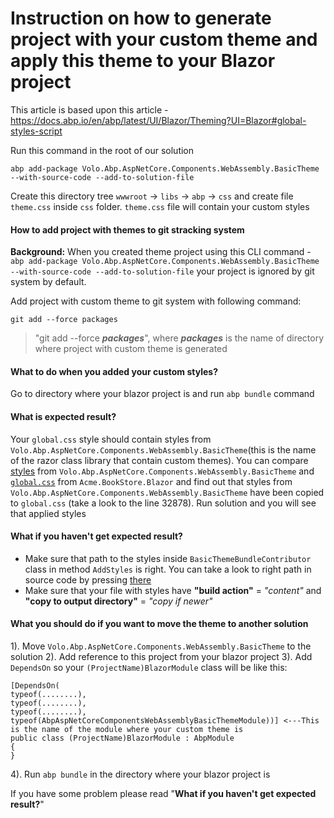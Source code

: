 # Instruction on how to generate project with your custom theme and apply this theme to your Blazor project

This article is based upon this article - https://docs.abp.io/en/abp/latest/UI/Blazor/Theming?UI=Blazor#global-styles-script

Run this command in the root of our solution 
```
abp add-package Volo.Abp.AspNetCore.Components.WebAssembly.BasicTheme --with-source-code --add-to-solution-file
```

Create this directory tree `wwwroot` -> `libs` -> `abp` -> `css` and create file `theme.css` inside `css` folder. `theme.css` file will contain your custom styles

#### How to add project with themes to git stracking system

**Background:** When you created theme project using this CLI command - `abp add-package Volo.Abp.AspNetCore.Components.WebAssembly.BasicTheme --with-source-code --add-to-solution-file`
your project is ignored by git system by default. 

Add project with custom theme to git system with following command:
```
git add --force packages
```

> "git add --force ***packages***", where ***packages*** is the name of directory where project with custom theme is generated

#### What to do when you added your custom styles?

Go to directory where your blazor project is and run `abp bundle` command

#### What is expected result?

Your `global.css` style should contain styles from `Volo.Abp.AspNetCore.Components.WebAssembly.BasicTheme`(this is the name of the razor class library that contain custom themes).
You can compare [styles](https://github.com/BekAllaev/AbpBlazorCustomTheme/blob/master/packages/Volo.Abp.AspNetCore.Components.WebAssembly.BasicTheme/wwwroot/libs/abp/css/theme.css) from `Volo.Abp.AspNetCore.Components.WebAssembly.BasicTheme` and [`global.css`](https://github.com/BekAllaev/AbpBlazorCustomTheme/blob/master/src/Acme.BookStore.Blazor/wwwroot/global.css#L32878)
from `Acme.BookStore.Blazor` and find out that styles from `Volo.Abp.AspNetCore.Components.WebAssembly.BasicTheme` have been copied to `global.css` (take a look to the line 32878).
Run solution and you will see that applied styles

#### What if you haven't get expected result?

- Make sure that path to the styles inside `BasicThemeBundleContributor` class in method `AddStyles` is right. You can take a look to right path in source code by pressing [there](https://github.com/BekAllaev/AbpBlazorCustomTheme/blob/master/packages/Volo.Abp.AspNetCore.Components.WebAssembly.BasicTheme/BasicThemeBundleContributor.cs#L14C17-L14C17)
- Make sure that your file with styles have **"build action"** = *"content"* and **"copy to output directory"** = *"copy if newer"*

#### What you should do if you want to move the theme to another solution

1). Move `Volo.Abp.AspNetCore.Components.WebAssembly.BasicTheme` to the solution
2). Add reference to this project from your blazor project
3). Add `DependsOn` so your `(ProjectName)BlazorModule` class will be like this:
```
[DependsOn(
typeof(........),
typeof(........),
typeof(........),
typeof(AbpAspNetCoreComponentsWebAssemblyBasicThemeModule))] <---This is the name of the module where your custom theme is
public class (ProjectName)BlazorModule : AbpModule
{
}
```
4). Run `abp bundle` in the directory where your blazor project is

If you have some problem please read "**What if you haven't get expected result?**"
